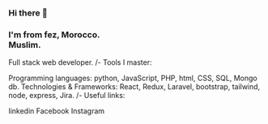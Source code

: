 ### Hi there 👋

<h3> I'm from fez, Morocco. <br> Muslim.</h1>
Full stack web developer.
/- Tools I master:

Programming languages: python, JavaScript, PHP, html, CSS, SQL, Mongo db.
Technologies & Frameworks: React, Redux, Laravel, bootstrap, tailwind, node, express, Jira.
/- Useful links:

linkedin
Facebook
Instagram
<!--
**s-marsi/s-marsi** is a ✨ _special_ ✨ repository because its `README.md` (this file) appears on your GitHub profile.

Here are some ideas to get you started:

- 🔭 I’m currently working on ...
- 🌱 I’m currently learning ...
- 👯 I’m looking to collaborate on ...
- 🤔 I’m looking for help with ...
- 💬 Ask me about ...
- 📫 How to reach me: ...
- 😄 Pronouns: ...
- ⚡ Fun fact: ...
-->
